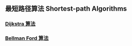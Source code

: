 ## 最短路径算法 Shortest-path Algorithms

### [Dijkstra 算法](https://github.com/steveLauwh/Data-Structures-And-Algorithms/tree/master/Graph/Shortest-path%20Algorithms/Dijkstra)

### [Bellman Ford 算法](https://github.com/steveLauwh/Data-Structures-And-Algorithms/tree/master/Graph/Shortest-path%20Algorithms/Bellman%20Ford)

